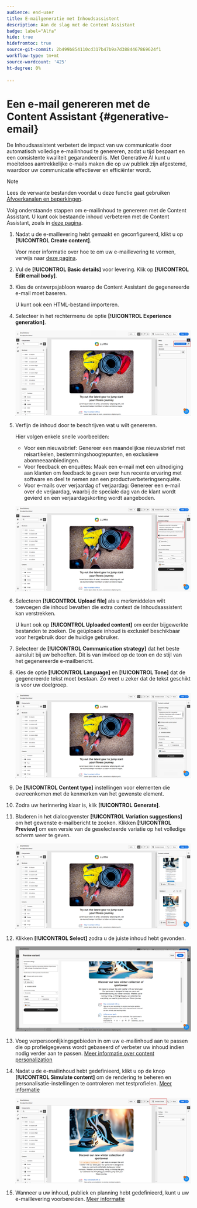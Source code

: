 ```yaml
---
audience: end-user
title: E-mailgeneratie met Inhoudsassistent
description: Aan de slag met de Content Assistant
badge: label="Alfa"
hide: true
hidefromtoc: true
source-git-commit: 2b499b854110cd317b47b9a7d3884467869624f1
workflow-type: tm+mt
source-wordcount: '425'
ht-degree: 0%

---
```


# Een e-mail genereren met de Content Assistant {#generative-email}

De Inhoudsassistent verbetert de impact van uw communicatie door automatisch volledige e-mailinhoud te genereren, zodat u tijd bespaart en een consistente kwaliteit gegarandeerd is. Met Generative AI kunt u moeiteloos aantrekkelijke e-mails maken die op uw publiek zijn afgestemd, waardoor uw communicatie effectiever en efficiënter wordt.

>[!NOTE]
>
>Lees de verwante bestanden voordat u deze functie gaat gebruiken [Afvoerkanalen en beperkingen](generative-gs.md#guardrails-and-limitations).


Volg onderstaande stappen om e-mailinhoud te genereren met de Content Assistant. U kunt ook bestaande inhoud verbeteren met de Content Assistant, zoals in [deze pagina](generative-content.md).

1. Nadat u de e-maillevering hebt gemaakt en geconfigureerd, klikt u op **[!UICONTROL Create content]**.

   Voor meer informatie over hoe te om uw e-maillevering te vormen, verwijs naar [deze pagina](../content/create-email-content.md).

1. Vul de **[!UICONTROL Basic details]** voor levering. Klik op **[!UICONTROL Edit email body]**.

1. Kies de ontwerpsjabloon waarop de Content Assistant de gegenereerde e-mail moet baseren.

   U kunt ook een HTML-bestand importeren.

1. Selecteer in het rechtermenu de optie **[!UICONTROL Experience generation]**.

   ![](assets/email-genai-1.png)

1. Verfijn de inhoud door te beschrijven wat u wilt genereren.

   Hier volgen enkele snelle voorbeelden:

   * Voor een nieuwsbrief: Genereer een maandelijkse nieuwsbrief met reisartikelen, bestemmingshoogtepunten, en exclusieve abonneeaanbiedingen.
   * Voor feedback en enquêtes: Maak een e-mail met een uitnodiging aan klanten om feedback te geven over hun recente ervaring met software en deel te nemen aan een productverbeteringsenquête.
   * Voor e-mails over verjaardag of verjaardag: Genereer een e-mail over de verjaardag, waarbij de speciale dag van de klant wordt gevierd en een verjaardagskorting wordt aangeboden.

   ![](assets/email-genai-2.png)

1. Selecteren **[!UICONTROL Upload file]** als u merkmiddelen wilt toevoegen die inhoud bevatten die extra context de Inhoudsassistent kan verstrekken.

   U kunt ook op **[!UICONTROL Uploaded content]** om eerder bijgewerkte bestanden te zoeken. De geüploade inhoud is exclusief beschikbaar voor hergebruik door de huidige gebruiker.

1. Selecteer de **[!UICONTROL Communication strategy]** dat het beste aansluit bij uw behoeften. Dit is van invloed op de toon en de stijl van het gegenereerde e-mailbericht.

1. Kies de optie **[!UICONTROL Language]** en **[!UICONTROL Tone]** dat de gegenereerde tekst moet bestaan. Zo weet u zeker dat de tekst geschikt is voor uw doelgroep.

   ![](assets/email-genai-3.png)

1. De **[!UICONTROL Content type]** instellingen voor elementen die overeenkomen met de kenmerken van het gewenste element.

1. Zodra uw herinnering klaar is, klik **[!UICONTROL Generate]**.

1. Bladeren in het dialoogvenster **[!UICONTROL Variation suggestions]** om het gewenste e-mailbericht te zoeken. Klikken **[!UICONTROL Preview]** om een versie van de geselecteerde variatie op het volledige scherm weer te geven.

   ![](assets/email-genai-4.png)

1. Klikken **[!UICONTROL Select]** zodra u de juiste inhoud hebt gevonden.

   ![](assets/email-genai-5.png)

1. Voeg verpersoonlijkingsgebieden in om uw e-mailinhoud aan te passen die op profielgegevens wordt gebaseerd of verbeter uw inhoud indien nodig verder aan te passen. [Meer informatie over content personalization](../personalization/personalize.md)

1. Nadat u de e-mailinhoud hebt gedefinieerd, klikt u op de knop **[!UICONTROL Simulate content]** om de rendering te beheren en personalisatie-instellingen te controleren met testprofielen.  [Meer informatie](../preview-test/preview-content.md)

   ![](assets/email-genai-6.png)

1. Wanneer u uw inhoud, publiek en planning hebt gedefinieerd, kunt u uw e-maillevering voorbereiden. [Meer informatie](../monitor/prepare-send.md)


